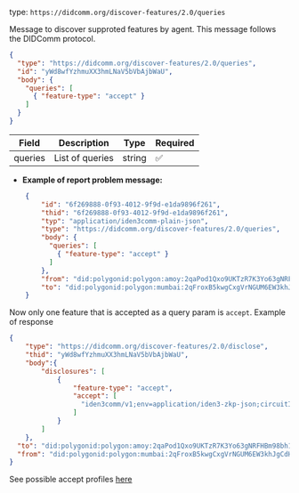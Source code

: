 

type: `https://didcomm.org/discover-features/2.0/queries`

Message to discover supproted features by agent. This message follows the DIDComm protocol. 

```json
{
  "type": "https://didcomm.org/discover-features/2.0/queries",
  "id": "yWd8wfYzhmuXX3hmLNaV5bVbAjbWaU",
  "body": {
    "queries": [
      { "feature-type": "accept" }
    ]
  }
}
```

| Field         | Description      | Type   | Required |
|---------------|------------------|--------|----------|
| queries       | List of queries  | string | ✅        |

- **Example of report problem message:**
    
```json
    {
        "id": "6f269888-0f93-4012-9f9d-e1da9896f261",
        "thid": "6f269888-0f93-4012-9f9d-e1da9896f261",
        "typ": "application/iden3comm-plain-json",
        "type": "https://didcomm.org/discover-features/2.0/queries",
        "body": {
          "queries": [
            { "feature-type": "accept" }
          ]
        },
        "from": "did:polygonid:polygon:amoy:2qaPod1Qxo9UKTzR7K3Yo63gNRFHBm98bh1k1SEY6x",
        "to": "did:polygonid:polygon:mumbai:2qFroxB5kwgCxgVrNGUM6EW3khJgCdHHnKTr3VnTcp"
    }
```

Now only one feature that is accepted as a query param is `accept`.
Example of response

```json
{
    "type": "https://didcomm.org/discover-features/2.0/disclose",
    "thid": "yWd8wfYzhmuXX3hmLNaV5bVbAjbWaU",
    "body":{
        "disclosures": [
            {
                "feature-type": "accept",
                "accept": [
                  "iden3comm/v1;env=application/iden3-zkp-json;circuitId=authV2;alg=groth16"
                ]
            }
        ]
    },
  "to": "did:polygonid:polygon:amoy:2qaPod1Qxo9UKTzR7K3Yo63gNRFHBm98bh1k1SEY6x",
  "from": "did:polygonid:polygon:mumbai:2qFroxB5kwgCxgVrNGUM6EW3khJgCdHHnKTr3VnTcp"
}
```

See possible accept profiles [here](../../media-types/overview.md)
